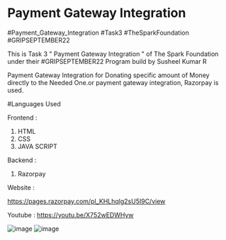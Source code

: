 # Payment Gateway Integration
#Payment_Gateway_Integration #Task3 #TheSparkFoundation #GRIPSEPTEMBER22

This is Task 3 " Payment Gateway Integration " of The Spark Foundation under their #GRIPSEPTEMBER22 Program build by Susheel Kumar R

Payment Gateway Integration for Donating specific amount of Money directly to the Needed One.or payment gateway integration, Razorpay is used.

#Languages Used

Frontend :

1. HTML
2. CSS
3. JAVA SCRIPT

Backend :

1. Razorpay 

Website :

https://pages.razorpay.com/pl_KHLhqlg2sU5I9C/view

Youtube :
https://youtu.be/X752wEDWHyw

![image](/img/Home.png)
![image](/img/Donate.png)



